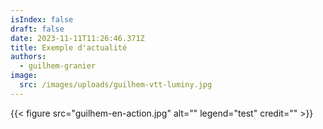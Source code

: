 ```yaml
---
isIndex: false
draft: false
date: 2023-11-11T11:26:46.371Z
title: Exemple d'actualité
authors:
  - guilhem-granier
image:
  src: /images/uploads/guilhem-vtt-luminy.jpg
---
```

{{< figure src="guilhem-en-action.jpg" alt="" legend="test" credit="" >}}